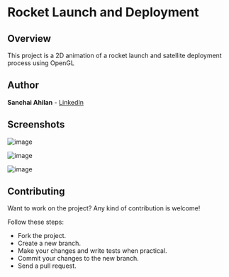 # Rocket Launch and Deployment


## Overview
This project is a 2D animation of a rocket launch and satellite deployment process using OpenGL


## Author
**Sanchai Ahilan** - [LinkedIn](https://www.linkedin.com/in/sanchai-ahilan-j-k-812953222/)


## Screenshots
![image](https://user-images.githubusercontent.com/89059194/144704037-bfa3fd77-6fab-4da4-8c76-e0f85246d966.png)

![image](https://user-images.githubusercontent.com/89059194/144704084-583e34c3-afff-4753-852a-41b2e9608290.png)

![image](https://user-images.githubusercontent.com/89059194/144704093-af16adc6-efd3-4ae4-8af9-a754bedd56af.png)


## Contributing
Want to work on the project? Any kind of contribution is welcome!

Follow these steps:
* Fork the project.
* Create a new branch.
* Make your changes and write tests when practical.
* Commit your changes to the new branch.
* Send a pull request.
